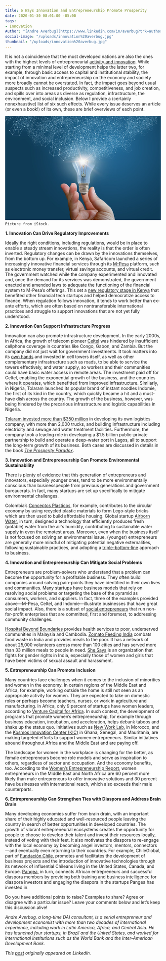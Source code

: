 ```yaml
---
title: 6 Ways Innovation and Entrepreneurship Promote Prosperity
date: 2020-01-30 08:01:00 -05:00
tags:
- Innovation
Author: "[Andre Averbug](https://www.linkedin.com/in/averbug?trk=author_mini-profile_title)"
social-image: "/uploads/innovation%20averbug.jpg"
thumbnail: "/uploads/innovation%20averbug.jpg"
---
```


It is not a coincidence that the most developed nations are also the ones with the highest levels of entrepreneurial [activity and innovation](https://www.huffpost.com/entry/economic-development-innovation-and-entrepreneurship_b_593167b7e4b00573ab57a28b). While starting from a minimal level of development helps the latter two, for example, through basic access to capital and institutional stability, the impact of innovation and entrepreneurship on the economy and society more broadly cannot be overstated. In fact, the impact goes beyond usual suspects such as increased productivity, competitiveness, and job creation, and spills over into areas as diverse as regulation, infrastructure, the environment, and social inclusion. Below I provide a (certainly nonexhaustive) list of six such effects. While every issue deserves an article (or even a book!) of its own, these are brief overviews of each point.

<!--more-->

![innovation averbug.jpg](/uploads/innovation%20averbug.jpg)`Picture from iStock.`

**1. Innovation Can Drive Regulatory Improvements**

Ideally the right conditions, including regulations, would be in place to enable a steady stream innovations, the reality is that the order is often inverted. Regulatory changes can be drawn by the innovations themselves, from the bottom up. For example, in Kenya, Safaricom launched a series of increasingly innovative financial services through its [M-Pesa](https://www.safaricom.co.ke/personal/m-pesa) platform, such as electronic money transfer, virtual savings accounts, and virtual credit. The government watched while the company experimented and innovated and, once the demand for its services was demonstrated, the government enacted and amended laws to adequate the functioning of the financial system to M-Pesa’s offerings. This set a [new regulatory stage in Kenya](https://www.bsg.ox.ac.uk/sites/default/files/2018-06/2017-07-M-Pesa-Practitioners-Insight.pdf) that benefited other financial tech startups and helped democratize access to finance. When regulation follows innovation, it tends to work better than ex-ante efforts, which are often based on nontransferable international practices and struggle to support innovations that are not yet fully understood.

**2. Innovation Can Support Infrastructure Progress**

Innovation can also promote infrastructure development. In the early 2000s, in Africa, the growth of telecom pioneer [Celtel](https://www.crunchbase.com/organization/celtel-international-b-v#section-overview) was hindered by insufficient cellphone coverage in countries like Congo, Gabon, and Zambia. But the company did not just wait for government investments. It took matters into its [own hands](https://hbr.org/2012/10/celtels-founder-on-building-a-business-on-the-worlds-poorest-continent) and invested in cell towers itself, as well as other complementary infrastructure such as roads, to be able to service the towers effectively, and water supply, so workers and their communities could have basic water access in remote areas. The investment paid off for Celtel, enabling the exponential growth of the business, and the countries where it operates, which benefitted from improved infrastructure. Similarly, in Nigeria, Tolaram launched its popular brand of instant noodles Indomie, the first of its kind in the country, which quickly became a hit and a must-have dish across the country. The growth of the business, however, was being hindered by the precarious infrastructure and logistic capabilities in Nigeria. 

[Tolaram invested more than $350 million](https://www.inc.com/leigh-buchanan/clayton-christensen-prosperity-paradox.html) in developing its own logistics company, with more than 2,000 trucks, and building infrastructure including electricity and sewage and water treatment facilities. Furthermore, the company took a leading role in developing a $1.5 billion public-private partnership to build and operate a deep-water port in Lagos, all to support the long-term growth of its business. Both cases are discussed in details in the book *[The Prosperity Paradox](https://www.christenseninstitute.org/books/the-prosperity-paradox-how-innovation-can-lift-nations-out-of-poverty/)*.

**3. Innovation and Entrepreneurship Can Promote Environmental Sustainability**

There is [plenty of evidence](https://www.hsbcprivatebank.com/en/discover/news-room/2018/millenial-entrepreneurs) that this generation of entrepreneurs and innovators, especially younger ones, tend to be more environmentally conscious than businesspeople from previous generations and government bureaucrats. In fact, many startups are set up specifically to mitigate environmental challenges. 

Colombia’s [Conceptos Plasticos](http://conceptosplasticos.com/), for example, contributes to the circular economy by using recycled plastic materials to form Lego-style bricks which are then used to build affordable housing. Global startup [Airborn Water](https://www.airbornwater.com/), in turn, designed a technology that efficiently produces fresh (potable) water from the air’s humidity, contributing to sustainable water supply in even the remotest areas. Moreover, even when the business itself is not focused on solving an environmental issue, (younger) entrepreneurs are generally more mindful of mitigating potential negative externalities, following sustainable practices, and adopting a [triple-bottom-line](https://www.investopedia.com/terms/t/triple-bottom-line.asp) approach to business.

**4. Innovation and Entrepreneurship Can Mitigate Social Problems**

Entrepreneurs are problem-solvers who understand that a problem can become the opportunity for a profitable business. They often build companies around solving pain-points they have identified in their own lives and communities. Many startups have business models that rely on resolving social problems or targeting the base of the pyramid as consumers, workers, and suppliers. In fact, three of the examples provided above—M-Pesa, Celtel, and Indomie—illustrate businesses that have great social impact. Also, there is a subset of [social entrepreneurs](https://ssir.org/articles/entry/social_entrepreneurship_the_case_for_definition) that run non-for-profit enterprises that are committed, first and foremost, to addressing community challenges. 

[Hospital Beyond Boundaries](https://medium.com/@dotasiafoundation/hospitals-beyond-boundaries-a-social-health-enterprise-widespread-from-young-talents-in-malaysia-813e517fc695) provides health services to poor, underserved communities in Malaysia and Cambodia. [Zomato Feeding India](https://www.feedingindia.org/) combats food waste in India and provides meals to the poor. It has a network of about 25,000 volunteers across more than 100 cities and has served more than 33 million meals to people in need. [She Says](http://www.shesays.in/about) is an organization that fights for gender rights in India, especially those of women and girls that have been victims of sexual assault and harassment.

**5. Entrepreneurship Can Promote Inclusion**

Many countries face challenges when it comes to the inclusion of minorities and women in the economy. In certain regions of the Middle East and Africa, for example, working outside the home is still not seen as an appropriate activity for women. They are expected to take on domestic roles or perhaps become teachers, nurses, or work in agriculture and manufacturing. In Africa, only 9 percent of startups have women leaders, according to [Venture Capital for Africa](https://vc4a.com/). In such context, the development of programs that promote women’s entrepreneurship, for example through business education, incubation, and acceleration, helps debunk taboos and shake up the status quo. Initiatives such as [New Work Lab](http://www.newworklab.com/), in Morocco, and the [Kosmos Innovation Center (KIC)](https://www.kosmosinnovationcenter.com/) in Ghana, Senegal, and Mauritania, are making targeted efforts to support women entrepreneurs. Similar initiatives abound throughout Africa and the Middle East and are paying off. 

The landscape for women in the workplace is changing for the better, as female entrepreneurs become role models and serve as inspiration to others, regardless of sector and occupation. And the economy benefits, too. According to the [Women’s Entrepreneurship Report](http://gemconsortium.org/report/49860), women entrepreneurs in the Middle East and North Africa are 60 percent more likely than male entrepreneurs to offer innovative solutions and 30 percent have businesses with international reach, which also exceeds their male counterparts.

**6. Entrepreneurship Can Strengthen Ties with Diaspora and Address Brain Drain**

Many developing economies suffer from brain drain, with an important share of their highly educated and well-resourced people leaving the country in search of better opportunities in developed countries. The growth of vibrant entrepreneurial ecosystems creates the opportunity for people to choose to develop their talent and invest their resources locally, instead of voting with their feet. It also motivates the diaspora to re-engage with the local economy by becoming angel investors, mentors, connectors—and eventually even returning to their countries. For example, ChileGlobal, part of [Fundación Chile](https://fch.cl/), promotes and facilitates the development of business projects and the introduction of innovative technologies through its network of influential Chileans living in the United States, Canada, and Europe. [Pangea](https://www.pangeaa.com/unlocking-the-potential-of-the-diaspora/), in turn, connects African entrepreneurs and successful diaspora members by providing both training and business intelligence for diaspora investors and engaging the diaspora in the startups Pangea has invested in.

Do you have additional points to raise? Examples to share? Agree or disagree with a particular issue? Leave your comments below and let’s keep this discussion alive!

*Andre Averbug, a long-time DAI consultant, is a serial entrepreneur and development economist with more than two decades of international experience, including work in Latin America, Africa, and Central Asia. He has launched four startups, in Brazil and the United States, and worked for international institutions such as the World Bank and the Inter-American Development Bank.*

*This [post](https://www.linkedin.com/pulse/6-ways-innovation-entrepreneurship-promote-prosperity-andre-averbug/) originally appeared on LinkedIn.*
